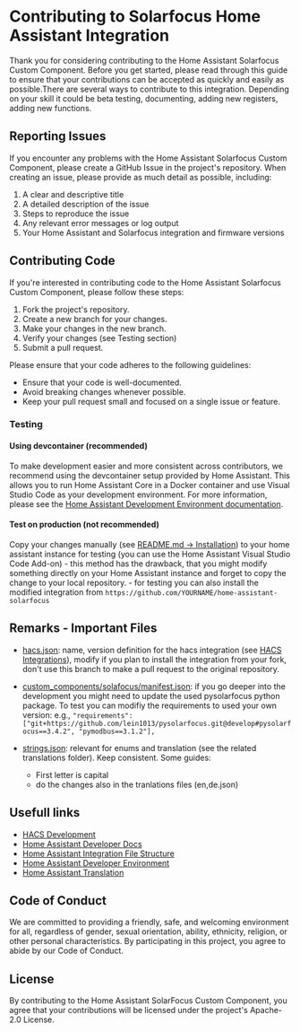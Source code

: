 # Contributing to Solarfocus Home Assistant Integration

Thank you for considering contributing to the Home Assistant Solarfocus Custom Component. Before you get started, please read through this guide to ensure that your contributions can be accepted as quickly and easily as possible.There are several ways to contribute to this integration. Depending on your skill it could be beta testing, documenting, adding new registers, adding new functions.

## Reporting Issues

If you encounter any problems with the Home Assistant Solarfocus Custom Component, please create a GitHub Issue in the project's repository. When creating an issue, please provide as much detail as possible, including:

1. A clear and descriptive title
2. A detailed description of the issue
3. Steps to reproduce the issue
4. Any relevant error messages or log output
5. Your Home Assistant and Solarfocus integration and firmware versions

## Contributing Code

If you're interested in contributing code to the Home Assistant Solarfocus Custom Component, please follow these steps:

1. Fork the project's repository.
2. Create a new branch for your changes.
3. Make your changes in the new branch.
4. Verify your changes (see Testing section)
6. Submit a pull request.

Please ensure that your code adheres to the following guidelines:

* Ensure that your code is well-documented.
* Avoid breaking changes whenever possible.
* Keep your pull request small and focused on a single issue or feature.

### Testing

#### Using devcontainer (recommended)

To make development easier and more consistent across contributors, we recommend using the devcontainer setup provided by Home Assistant. This allows you to run Home Assistant Core in a Docker container and use Visual Studio Code as your development environment. For more information, please see the [Home Assistant Development Environment documentation](https://developers.home-assistant.io/docs/development_environment#developing-with-visual-studio-code--devcontainer).


#### Test on production (not recommended)

Copy your changes manually (see [README.md -> Installation](README.md)) to your home assistant instance for testing (you can use the Home Assistant Visual Studio Code Add-on)
    - this method has the drawback, that you might modify something directly on your Home Assistant instance and forget to copy the change to your local repository.
    - for testing you can also install the modified integration from
    `https://github.com/YOURNAME/home-assistant-solarfocus`


## Remarks - Important Files

- [hacs.json](https://github.com/LavermanJJ/home-assistant-solarfocus/blob/main/hacs.json): name, version definition for the hacs integration (see [HACS Integrations](https://hacs.xyz/docs/publish/integration/)), modify if you plan to install the integration from your fork, don't use this branch to make a pull request to the original repository.

- [custom_components/solafocus/manifest.json](https://github.com/LavermanJJ/home-assistant-solarfocus/blob/main/custom_components/solarfocus/manifest.json): if you go deeper into the development you might need to update the used pysolarfocus python package. To test you can modifiy the requirements to used your own version: e.g.,
  `"requirements": ["git+https://github.com/lein1013/pysolarfocus.git@develop#pysolarfocus==3.4.2", "pymodbus==3.1.2"],`

- [strings.json](https://github.com/LavermanJJ/home-assistant-solarfocus/blob/main/custom_components/solarfocus/strings.json): relevant for enums and translation (see the related translations folder). Keep consistent. Some guides:
    - First letter is capital
    - do the changes also in the tranlations files (en,de.json)


## Usefull links 
- [HACS Development](https://hacs.xyz/docs/developer/start)
- [Home Assistant Developer Docs](https://developers.home-assistant.io/)
- [Home Assistant Integration File Structure](https://developers.home-assistant.io/docs/creating_integration_file_structure)
- [Home Assistant Developer Environment](https://developers.home-assistant.io/docs/development_environment/
)
- [Home Assistant Translation](https://developers.home-assistant.io/docs/internationalization/core)

## Code of Conduct

We are committed to providing a friendly, safe, and welcoming environment for all, regardless of gender, sexual orientation, ability, ethnicity, religion, or other personal characteristics. By participating in this project, you agree to abide by our Code of Conduct.

## License

By contributing to the Home Assistant SolarFocus Custom Component, you agree that your contributions will be licensed under the project's Apache-2.0 License.
